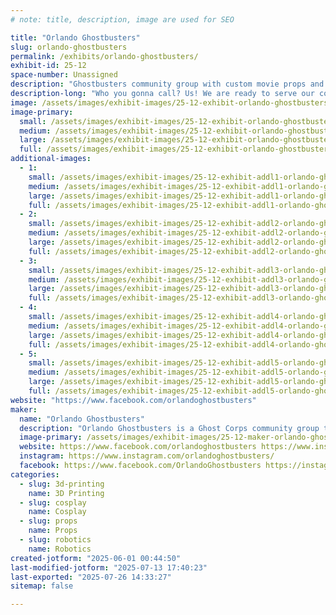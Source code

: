 ```yaml
---
# note: title, description, image are used for SEO

title: "Orlando Ghostbusters"
slug: orlando-ghostbusters
permalink: /exhibits/orlando-ghostbusters/
exhibit-id: 25-12
space-number: Unassigned
description: "Ghostbusters community group with custom movie props and fun photo ops. We are ready to believe you!"
description-long: "Who you gonna call? Us! We are ready to serve our community for all your supernatural elimination needs, and we are ready to show off our favorite tools of the trade. Come see proton packs, remote-controlled trap vehicles, possessed artifacts, and more!"
image: /assets/images/exhibit-images/25-12-exhibit-orlando-ghostbusters-booth-4198-large.jpg
image-primary: 
  small: /assets/images/exhibit-images/25-12-exhibit-orlando-ghostbusters-booth-4198-small.jpg
  medium: /assets/images/exhibit-images/25-12-exhibit-orlando-ghostbusters-booth-4198-medium.jpg
  large: /assets/images/exhibit-images/25-12-exhibit-orlando-ghostbusters-booth-4198-large.jpg
  full: /assets/images/exhibit-images/25-12-exhibit-orlando-ghostbusters-booth-4198-full.jpg
additional-images: 
  - 1:
    small: /assets/images/exhibit-images/25-12-exhibit-addl1-orlando-ghostbusters-rtvs-small.jpg
    medium: /assets/images/exhibit-images/25-12-exhibit-addl1-orlando-ghostbusters-rtvs-medium.jpg
    large: /assets/images/exhibit-images/25-12-exhibit-addl1-orlando-ghostbusters-rtvs-large.jpg
    full: /assets/images/exhibit-images/25-12-exhibit-addl1-orlando-ghostbusters-rtvs-full.jpg
  - 2:
    small: /assets/images/exhibit-images/25-12-exhibit-addl2-orlando-ghostbusters-table-small.jpg
    medium: /assets/images/exhibit-images/25-12-exhibit-addl2-orlando-ghostbusters-table-medium.jpg
    large: /assets/images/exhibit-images/25-12-exhibit-addl2-orlando-ghostbusters-table-large.jpg
    full: /assets/images/exhibit-images/25-12-exhibit-addl2-orlando-ghostbusters-table-full.jpg
  - 3:
    small: /assets/images/exhibit-images/25-12-exhibit-addl3-orlando-ghostbusters-table2-small.jpg
    medium: /assets/images/exhibit-images/25-12-exhibit-addl3-orlando-ghostbusters-table2-medium.jpg
    large: /assets/images/exhibit-images/25-12-exhibit-addl3-orlando-ghostbusters-table2-large.jpg
    full: /assets/images/exhibit-images/25-12-exhibit-addl3-orlando-ghostbusters-table2-full.jpg
  - 4:
    small: /assets/images/exhibit-images/25-12-exhibit-addl4-orlando-ghostbusters-table3-small.jpg
    medium: /assets/images/exhibit-images/25-12-exhibit-addl4-orlando-ghostbusters-table3-medium.jpg
    large: /assets/images/exhibit-images/25-12-exhibit-addl4-orlando-ghostbusters-table3-large.jpg
    full: /assets/images/exhibit-images/25-12-exhibit-addl4-orlando-ghostbusters-table3-full.jpg
  - 5:
    small: /assets/images/exhibit-images/25-12-exhibit-addl5-orlando-ghostbusters-withmakenna-5485-small.jpg
    medium: /assets/images/exhibit-images/25-12-exhibit-addl5-orlando-ghostbusters-withmakenna-5485-medium.jpg
    large: /assets/images/exhibit-images/25-12-exhibit-addl5-orlando-ghostbusters-withmakenna-5485-large.jpg
    full: /assets/images/exhibit-images/25-12-exhibit-addl5-orlando-ghostbusters-withmakenna-5485-full.jpg
website: "https://www.facebook.com/orlandoghostbusters"
maker: 
  name: "Orlando Ghostbusters"
  description: "Orlando Ghostbusters is a Ghost Corps community group that builds our own movie props, dresses up in uniform, and raises money for charity. To an event we bring along custom built props such as proton packs with lights, sound, and smoke, remote-controlled ghost traps, possessed Roombas, dancing toasters, and more. We raise money for the Starlight Foundation, who brings themed hospital gowns and toys to kids in the hospital."
  image-primary: /assets/images/exhibit-images/25-12-maker-orlando-ghostbusters-circlelogo-medium.jpg
  website: https://www.facebook.com/orlandoghostbusters https://www.instagram.com/orlandoghostbusters/ https://www.facebook.com/orlandoghostbusters
  instagram: https://www.instagram.com/orlandoghostbusters/
  facebook: https://www.facebook.com/OrlandoGhostbusters https://instagram.com/orlandoghostbusters/ https:///OrlandoGhostbusters
categories: 
  - slug: 3d-printing
    name: 3D Printing
  - slug: cosplay
    name: Cosplay
  - slug: props
    name: Props
  - slug: robotics
    name: Robotics
created-jotform: "2025-06-01 00:44:50"
last-modified-jotform: "2025-07-13 17:40:23"
last-exported: "2025-07-26 14:33:27"
sitemap: false

---
```

